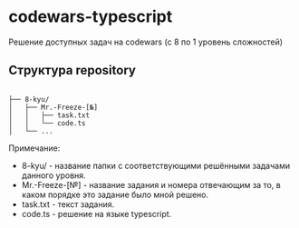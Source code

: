 # codewars-typescript
Решение доступных задач на codewars (с 8 по 1 уровень сложностей)

## Структура repository

<code>
├── 8-kyu/
│   ├── Mr.-Freeze-[№]
│   │   ├── task.txt
│   │   └── code.ts
│   └── ...
</code>

Примечание:
* 8-kyu/ - название папки с соответствующими решёнными задачами данного уровня.
* Mr.-Freeze-[№] - название задания и номера отвечающим за то, в каком порядке это задание было мной решено.
* task.txt - текст задания.
* code.ts - решение на языке typescript.
